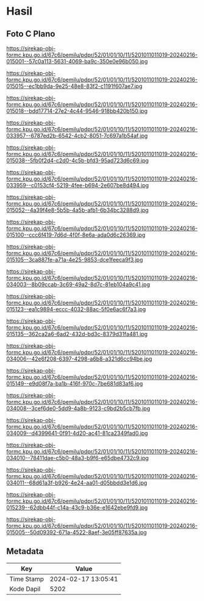 # Hasil

## Foto C Plano

https://sirekap-obj-formc.kpu.go.id/67c6/pemilu/pdpr/52/01/01/10/11/5201011011019-20240216-015001--57c0a113-5631-4069-ba9c-350e0e96b050.jpg

https://sirekap-obj-formc.kpu.go.id/67c6/pemilu/pdpr/52/01/01/10/11/5201011011019-20240216-015015--ec1bb9da-9e25-48e8-83f2-c1191f607ae7.jpg

https://sirekap-obj-formc.kpu.go.id/67c6/pemilu/pdpr/52/01/01/10/11/5201011011019-20240216-015018--bdd17714-27e2-4c44-9546-918bb420b150.jpg

https://sirekap-obj-formc.kpu.go.id/67c6/pemilu/pdpr/52/01/01/10/11/5201011011019-20240216-033957--6787ed2b-6542-4cb2-8051-7c697a1b54af.jpg

https://sirekap-obj-formc.kpu.go.id/67c6/pemilu/pdpr/52/01/01/10/11/5201011011019-20240216-015038--5fb0f2d4-c2d0-4c5b-bfd3-95ad723d6c69.jpg

https://sirekap-obj-formc.kpu.go.id/67c6/pemilu/pdpr/52/01/01/10/11/5201011011019-20240216-033959--c0153cf4-5219-4fee-b694-2e607be8d494.jpg

https://sirekap-obj-formc.kpu.go.id/67c6/pemilu/pdpr/52/01/01/10/11/5201011011019-20240216-015052--4a39f4e8-5b5b-4a5b-afb1-6b34bc3288d9.jpg

https://sirekap-obj-formc.kpu.go.id/67c6/pemilu/pdpr/52/01/01/10/11/5201011011019-20240216-015100--ccc6f419-7d6d-4f0f-8e6a-ada0d6c26369.jpg

https://sirekap-obj-formc.kpu.go.id/67c6/pemilu/pdpr/52/01/01/10/11/5201011011019-20240216-015105--3ca887fe-a71a-4e25-9853-dce1feeca9f3.jpg

https://sirekap-obj-formc.kpu.go.id/67c6/pemilu/pdpr/52/01/01/10/11/5201011011019-20240216-034003--8b09ccab-3c69-49a2-8d7c-81eb104a9c41.jpg

https://sirekap-obj-formc.kpu.go.id/67c6/pemilu/pdpr/52/01/01/10/11/5201011011019-20240216-015123--ea1c9894-eccc-4032-88ac-5f0e6ac6f7a3.jpg

https://sirekap-obj-formc.kpu.go.id/67c6/pemilu/pdpr/52/01/01/10/11/5201011011019-20240216-015135--362ca2a6-6ad2-432d-bd3c-8379d31fa481.jpg

https://sirekap-obj-formc.kpu.go.id/67c6/pemilu/pdpr/52/01/01/10/11/5201011011019-20240216-034006--42e6f208-6397-4298-a6b8-a321d6cc94be.jpg

https://sirekap-obj-formc.kpu.go.id/67c6/pemilu/pdpr/52/01/01/10/11/5201011011019-20240216-015149--e9d08f7a-ba1b-416f-970c-7be681d83af6.jpg

https://sirekap-obj-formc.kpu.go.id/67c6/pemilu/pdpr/52/01/01/10/11/5201011011019-20240216-034008--3cef6de0-5dd9-4a8b-9123-c9bd2b5cb7fb.jpg

https://sirekap-obj-formc.kpu.go.id/67c6/pemilu/pdpr/52/01/01/10/11/5201011011019-20240216-034009--d4399641-0f91-4d20-ac41-81ca2349fad0.jpg

https://sirekap-obj-formc.kpu.go.id/67c6/pemilu/pdpr/52/01/01/10/11/5201011011019-20240216-034010--78411dae-c5b0-48a3-b9f6-e65dbe4732c9.jpg

https://sirekap-obj-formc.kpu.go.id/67c6/pemilu/pdpr/52/01/01/10/11/5201011011019-20240216-034011--68d61a3f-b926-4e24-aa01-d05bbdd3e1d6.jpg

https://sirekap-obj-formc.kpu.go.id/67c6/pemilu/pdpr/52/01/01/10/11/5201011011019-20240216-015239--62dbb44f-c14a-43c9-b36e-e1642ebe9fd9.jpg

https://sirekap-obj-formc.kpu.go.id/67c6/pemilu/pdpr/52/01/01/10/11/5201011011019-20240216-015005--50d09392-671a-4522-8aef-3e05ff87635a.jpg


## Metadata

| Key        | Value               |
| ---------- | ------------------- |
| Time Stamp | 2024-02-17 13:05:41 |
| Kode Dapil | 5202                |



